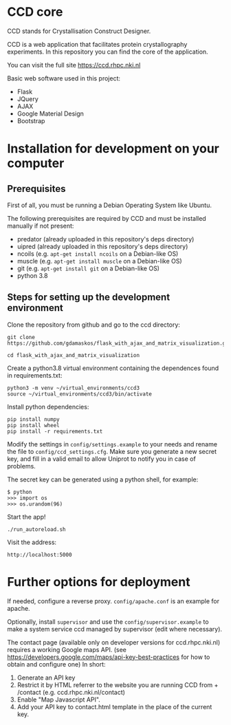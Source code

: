 # CCD core

CCD stands for Crystallisation Construct Designer. 

CCD is a web application that facilitates protein crystallography experiments. In this repository you can find the core of the application.

You can visit the full site https://ccd.rhpc.nki.nl

Basic web software used in this project:
* Flask
* JQuery
* AJAX
* Google Material Design
* Bootstrap

# Installation for development on your computer

## Prerequisites

First of all, you must be running a Debian Operating System like Ubuntu.

The following prerequisites are required by CCD and must be installed manually if not present:

* predator (already uploaded in this repository's deps directory)
* uipred (already uploaded in this repository's deps directory)
* ncoils (e.g. `apt-get install ncoils` on a Debian-like OS)
* muscle (e.g. `apt-get install muscle` on a Debian-like OS)
* git (e.g. `apt-get install git` on a Debian-like OS)
* python 3.8

## Steps for setting up the development environment

Clone the repository from github and go to the ccd directory:

    git clone https://github.com/gdamaskos/flask_with_ajax_and_matrix_visualization.git
    
    cd flask_with_ajax_and_matrix_visualization

Create a python3.8 virtual environment containing the dependences found in requirements.txt:

    python3 -m venv ~/virtual_environments/ccd3
    source ~/virtual_environments/ccd3/bin/activate

Install python dependencies:

    pip install numpy
    pip install wheel
    pip install -r requirements.txt

Modify the settings in `config/settings.example` to your needs and rename the
file to `config/ccd_settings.cfg`. Make sure you generate a new secret key,
and fill in a valid email to allow Uniprot to notify you in case of
problems.

The secret key can be generated using a python shell, for example:

	$ python
	>>> import os
	>>> os.urandom(96)

Start the app!

    ./run_autoreload.sh

Visit the address:

    http://localhost:5000

# Further options for deployment

If needed, configure a reverse proxy. `config/apache.conf` is an example for apache.

Optionally, install `supervisor` and use the `config/supervisor.example` to make a system service ccd managed by supervisor (edit where necessary).

The contact page (available only on developer versions for ccd.rhpc.nki.nl) requires a working Google maps API. 
(see https://developers.google.com/maps/api-key-best-practices for how to obtain and configure one)
In short:
1. Generate an API key
2. Restrict it by HTML referrer to the website you are running CCD from + /contact (e.g. ccd.rhpc.nki.nl/contact)
3. Enable "Map Javascript API".
4. Add your API key to contact.html template in the place of the current key.
